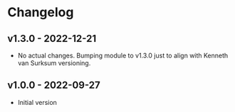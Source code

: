 # Changelog

## v1.3.0 - 2022-12-21
* No actual changes. Bumping module to v1.3.0 just to align with Kenneth van Surksum versioning.

## v1.0.0 - 2022-09-27
* Initial version